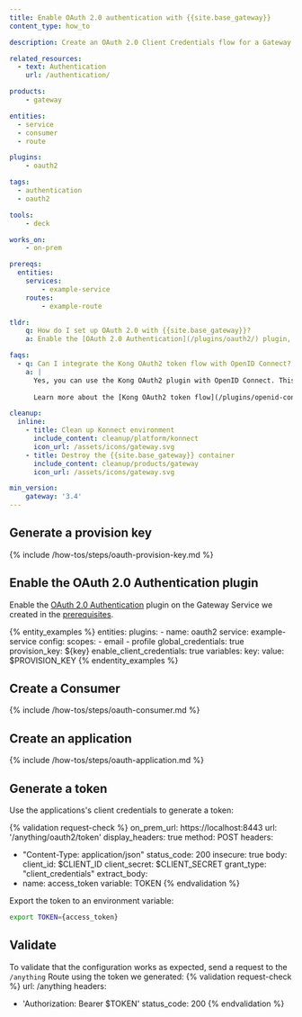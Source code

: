 ```yaml
---
title: Enable OAuth 2.0 authentication with {{site.base_gateway}}
content_type: how_to

description: Create an OAuth 2.0 Client Credentials flow for a Gateway Service.

related_resources:
  - text: Authentication
    url: /authentication/

products:
    - gateway

entities: 
  - service
  - consumer
  - route

plugins:
    - oauth2

tags:
  - authentication
  - oauth2

tools:
    - deck

works_on:
    - on-prem

prereqs:
  entities:
    services:
        - example-service
    routes:
        - example-route

tldr:
    q: How do I set up OAuth 2.0 with {{site.base_gateway}}?
    a: Enable the [OAuth 2.0 Authentication](/plugins/oauth2/) plugin, then create a Consumer and an application using the `/consumers/$CONSUMER/oauth2` API. Send a request to the `/$ROUTE_PATH/oauth/token` with the client credentials to generate a token.

faqs:
  - q: Can I integrate the Kong OAuth2 token flow with OpenID Connect?
    a: |
      Yes, you can use the Kong OAuth2 plugin with OpenID Connect. This lets you use tokens generated by {{site.base_gateway}} to authenticate with an IdP. 
      
      Learn more about the [Kong OAuth2 token flow](/plugins/openid-connect/#kong-oauth-token-auth-flow), or see the [how-to guide on configuring OIDC with Kong Oauth2 token authentication](/how-to/configure-oidc-with-kong-oauth2/).

cleanup:
  inline:
    - title: Clean up Konnect environment
      include_content: cleanup/platform/konnect
      icon_url: /assets/icons/gateway.svg
    - title: Destroy the {{site.base_gateway}} container
      include_content: cleanup/products/gateway
      icon_url: /assets/icons/gateway.svg

min_version:
    gateway: '3.4'
---
```


## Generate a provision key

{% include /how-tos/steps/oauth-provision-key.md %}

## Enable the OAuth 2.0 Authentication plugin

Enable the [OAuth 2.0 Authentication](/plugins/oauth2/) plugin on the Gateway Service we created in the [prerequisites](#prerequisites).

{% entity_examples %}
entities:
  plugins:
    - name: oauth2
      service: example-service
      config:
        scopes:
          - email
          - profile
        global_credentials: true
        provision_key: ${key}
        enable_client_credentials: true
variables:
  key:
    value: $PROVISION_KEY
{% endentity_examples %}

## Create a Consumer

{% include /how-tos/steps/oauth-consumer.md %}

## Create an application

{% include /how-tos/steps/oauth-application.md %}

## Generate a token

Use the applications's client credentials to generate a token:

{% validation request-check %}
on_prem_url: https://localhost:8443
url: '/anything/oauth2/token'
display_headers: true
method: POST
headers:
  - "Content-Type: application/json"
status_code: 200
insecure: true
body:
    client_id: $CLIENT_ID
    client_secret: $CLIENT_SECRET
    grant_type: "client_credentials"
extract_body:
  - name: access_token
    variable: TOKEN
{% endvalidation %}

Export the token to an environment variable:
```sh
export TOKEN={access_token}
```

## Validate

To validate that the configuration works as expected, send a request to the `/anything` Route using the token we generated:
{% validation request-check %}
url: /anything
headers:
  - 'Authorization: Bearer $TOKEN'
status_code: 200
{% endvalidation %}
